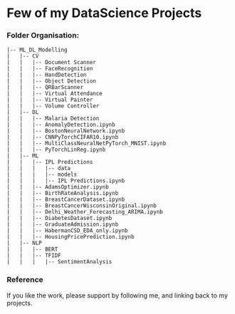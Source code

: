 # Few of my DataScience Projects

### Folder Organisation:

    |-- ML_DL_Modelling
    |   |-- CV
    |   |   |-- Document Scanner
    |   |   |-- FaceRecognition
    |   |   |-- HandDetection
    |   |   |-- Object Detection
    |   |   |-- QRBarScanner
    |   |   |-- Virtual Attendance
    |   |   |-- Virtual Painter
    |   |   |-- Volume Controller
    |   |-- DL
    |   |   |-- Malaria Detection
    |   |   |-- AnomalyDetection.ipynb
    |   |   |-- BostonNeuralNetwork.ipynb
    |   |   |-- CNNPyTorchCIFAR10.ipynb 
    |   |   |-- MultiClassNeuralNetPyTorch_MNIST.ipynb
    |   |   |-- PyTorchLinReg.ipynb
    |   |-- ML
    |   |   |-- IPL Predictions
    |   |   |   |-- data
    |   |   |   |-- models
    |   |   |   |-- IPL Predictions.ipynb
    |   |   |-- AdamsOptimizer.ipynb 
    |   |   |-- BirthRateAnalysis.ipynb
    |   |   |-- BreastCancerDataset.ipynb
    |   |   |-- BreastCancerWisconsinOriginal.ipynb
    |   |   |-- Delhi_Weather_Forecasting_ARIMA.ipynb
    |   |   |-- DiabetesDataset.ipynb
    |   |   |-- GraduateAdmission.ipynb
    |   |   |-- HabermanCSD_EDA_only.ipynb
    |   |   |-- HousingPricePrediction.ipynb
    |   |-- NLP
    |   |   |-- BERT
    |   |   |-- TFIDF
    |   |   |   |-- SentimentAnalysis 


### Reference

If you like the work, please support by following me, and linking back to my projects. 
